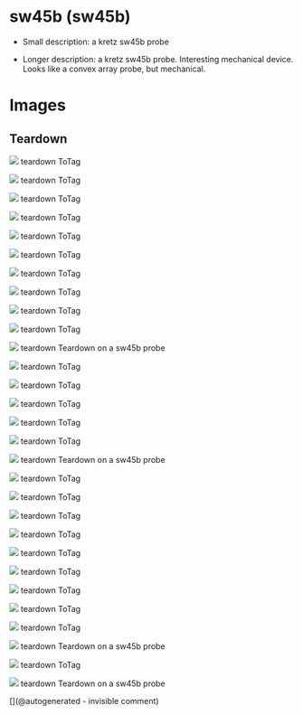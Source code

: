 # sw45b (sw45b)

* Small description:  a kretz sw45b probe

* Longer description:  a kretz sw45b probe. Interesting mechanical device. Looks like a convex array probe, but mechanical.

# Images

## Teardown 

![](/include/images/sw45b/P_20191122_205352.jpg)
teardown
ToTag

![](/include/images/sw45b/P_20191123_134314.jpg)
teardown
ToTag

![](/include/images/sw45b/20191207_171540.jpg)
teardown
ToTag

![](/include/images/sw45b/P_20191122_203547.jpg)
teardown
ToTag

![](/include/images/sw45b/P_20191122_203528.jpg)
teardown
ToTag

![](/include/images/sw45b/20191207_171231.jpg)
teardown
ToTag

![](/include/images/sw45b/20191207_171159.jpg)
teardown
ToTag

![](/include/images/sw45b/P_20191122_203226.jpg)
teardown
ToTag

![](/include/images/sw45b/P_20191122_203551.jpg)
teardown
ToTag

![](/include/images/sw45b/P_20191122_204119.jpg)
teardown
ToTag

![](/include/images/13avril2020/sw45b/P_20200413_194152_p.jpg)
teardown
Teardown on a sw45b probe

![](/include/images/sw45b/P_20191122_204044.jpg)
teardown
ToTag

![](/include/images/sw45b/P_20191122_204014.jpg)
teardown
ToTag

![](/include/images/sw45b/P_20191123_134703.jpg)
teardown
ToTag

![](/include/images/sw45b/P_20191122_203755.jpg)
teardown
ToTag

![](/include/images/sw45b/20191207_171145.jpg)
teardown
ToTag

![](/include/images/13avril2020/sw45b/P_20200413_194146_p.jpg)
teardown
Teardown on a sw45b probe

![](/include/images/sw45b/P_20191122_203540.jpg)
teardown
ToTag

![](/include/images/sw45b/P_20191123_134731.jpg)
teardown
ToTag

![](/include/images/sw45b/20191207_171301.jpg)
teardown
ToTag

![](/include/images/sw45b/P_20191123_134330.jpg)
teardown
ToTag

![](/include/images/sw45b/P_20191123_134701.jpg)
teardown
ToTag

![](/include/images/sw45b/P_20191123_134339.jpg)
teardown
ToTag

![](/include/images/sw45b/P_20191122_205401.jpg)
teardown
ToTag

![](/include/images/sw45b/P_20191122_203427.jpg)
teardown
ToTag

![](/include/images/sw45b/P_20191122_205404.jpg)
teardown
ToTag

![](/include/images/13avril2020/sw45b/P_20200413_193812_p.jpg)
teardown
Teardown on a sw45b probe

![](/include/images/sw45b/20191207_171210.jpg)
teardown
ToTag

![](/include/images/13avril2020/sw45b/P_20200413_194131_p.jpg)
teardown
Teardown on a sw45b probe





[](@autogenerated - invisible comment)